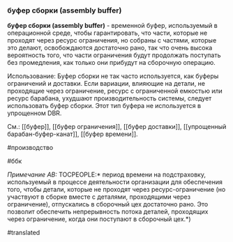 ### буфер сборки (assembly buffer)

**буфер сборки (assembly buffer)** - временной буфер, используемый в операционной среде, чтобы гарантировать, что части, которые не проходят через ресурс ограничения, но собраны с частями, которые это делают, освобождаются достаточно рано, так что очень высока вероятность того, что части ограничения будут продолжать поступать без промедления, как только они прибудут на сборочную операцию.

Использование: Буфер сборки не так часто используется, как буферы ограничений и доставки. Если вариации, влияющие на детали, не проходящие через ограничение, ресурс с ограниченной емкостью или ресурс барабана, ухудшают производительность системы, следует использовать буфер сборки. Этот тип буфера не используется в упрощенном DBR.

См.: [[буфер]], [[буфер ограничения]], [[буфер доставки]], [[упрощенный барабан-буфер-канат]], [[буфер времени]].

#производство

#ббк

*Примечание АВ:* TOCPEOPLE:* период времени на подстраховку, используемый в процессе деятельности организации для обеспечения того, чтобы детали, которые не проходят через ресурс-ограничение (но участвуют в сборке вместе с деталями, проходящими через ограничение), отпускались в сборочный цех достаточно рано. Это позволит обеспечить непрерывность потока деталей, проходящих через ограничение, когда они поступают в сборочный цех.*)

#translated
